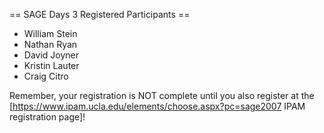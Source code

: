 == SAGE Days 3 Registered Participants ==
* William Stein
* Nathan Ryan
* David Joyner
* Kristin Lauter
* Craig Citro

Remember, your registration is NOT complete until you also register at the 
[https://www.ipam.ucla.edu/elements/choose.aspx?pc=sage2007 IPAM registration page]!
